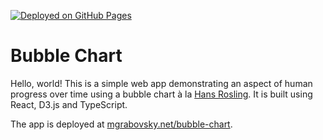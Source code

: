[![Deployed on GitHub Pages](https://github.com/mgrabovsky/bubble-chart/actions/workflows/deploy.yml/badge.svg)](https://github.com/mgrabovsky/bubble-chart/actions/workflows/deploy.yml)

# Bubble Chart

Hello, world! This is a simple web app demonstrating an aspect of human progress over time using a bubble chart à la [Hans Rosling](https://www.youtube.com/watch?v=hVimVzgtD6w). It is built using React, D3.js and TypeScript.

The app is deployed at [mgrabovsky.net/bubble-chart](https://mgrabovsky.net/bubble-chart).
